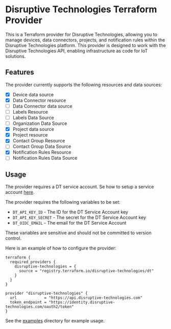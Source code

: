 # Disruptive Technologies Terraform Provider
This is a Terraform provider for Disruptive Technologies, allowing you to manage devices, data connectors, projects, and notification rules within the Disruptive Technologies platform. This provider is designed to work with the Disruptive Technologies API, enabling infrastructure as code for IoT solutions.

## Features
The provider currently supports the following resources and data sources:

- [x] Device data source
- [x] Data Connector resource
- [ ] Data Connector data source
- [ ] Labels Resource
- [ ] Labels Data Source
- [ ] Organization Data Source
- [x] Project data source
- [x] Project resource
- [x] Contact Group Resource
- [ ] Contact Group Data Source
- [x] Notification Rules Resource
- [ ] Notification Rules Data Source

## Usage

The provider requires a DT service account. Se how to setup a service account [here](https://disruptive.gitbook.io/docs/service-accounts/creating-a-service-account).

The provider requires the following variables to be set:
- `DT_API_KEY_ID` - The ID for the DT Service Account key
- `DT_API_KEY_SECRET` - The secret for the DT Service Account key
- `DT_OIDC_EMAIL` - The email for the DT Service Account

These variables are sensitive and should not be committed to version control.

Here is an example of how to configure the provider:

```hcl
terraform {
  required_providers {
    disruptive-technologies = {
      source = "registry.terraform.io/disruptive-technologies/dt"
    }
  }
}

provider "disruptive-technologies" {
  url            = "https://api.disruptive-technologies.com"
  token_endpoint = "https://identity.disruptive-technologies.com/oauth2/token"
}
```

See the [examples](examples) directory for example usage.
